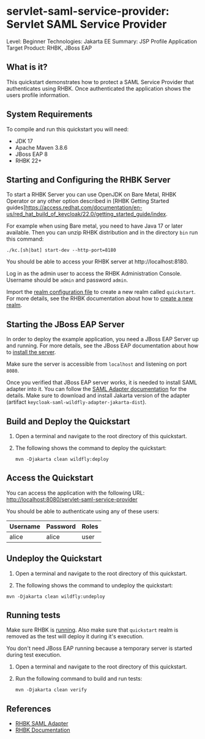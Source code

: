 servlet-saml-service-provider: Servlet SAML Service Provider
=============================================================

Level: Beginner
Technologies: Jakarta EE
Summary: JSP Profile Application
Target Product: <span>RHBK</span>, <span>JBoss EAP</span>

What is it?
-----------

This quickstart demonstrates how to protect a SAML Service Provider that authenticates using <span>RHBK</span>. 
Once authenticated the application shows the users profile information.

System Requirements
-------------------

To compile and run this quickstart you will need:

* JDK 17
* Apache Maven 3.8.6
* JBoss EAP 8
* RHBK 22+

Starting and Configuring the RHBK Server
-------------------

To start a RHBK Server you can use OpenJDK on Bare Metal, RHBK Operator or any other option described in
[RHBK Getting Started guides]https://access.redhat.com/documentation/en-us/red_hat_build_of_keycloak/22.0/getting_started_guide/index.

For example when using Bare metal, you need to have Java 17 or later available. Then you can unzip RHBK distribution and in the directory `bin` run this command:

```shell
./kc.[sh|bat] start-dev --http-port=8180
```

You should be able to access your RHBK server at http://localhost:8180.

Log in as the admin user to access the RHBK Administration Console. Username should be `admin` and password `admin`.

Import the [realm configuration file](config/realm-import.json) to create a new realm called `quickstart`.
For more details, see the RHBK documentation about how to [create a new realm](https://access.redhat.com/documentation/en-us/red_hat_build_of_keycloak/22.0/server_administration_guide/index#proc-creating-a-realm_server_administration_guide).

Starting the JBoss EAP Server
-------------------

In order to deploy the example application, you need a JBoss EAP Server up and running. For more details, see the JBoss EAP documentation about how
to [install the server](https://access.redhat.com/documentation/en-us/red_hat_jboss_enterprise_application_platform/8-beta/html-single/jboss_eap_installation_methods/index).

Make sure the server is accessible from `localhost` and listening on port `8080`.

Once you verified that JBoss EAP server works, it is needed to install SAML adapter into it. You can follow the [SAML Adapter documentation](https://access.redhat.com/documentation/en-us/red_hat_build_of_keycloak/22.0/securing_applications_and_services_guide/index#_saml_jboss_adapter)
for the details. Make sure to download and install Jakarta version of the adapter (artifact `keycloak-saml-wildfly-adapter-jakarta-dist`).


Build and Deploy the Quickstart
-------------------------------

1. Open a terminal and navigate to the root directory of this quickstart.

2. The following shows the command to deploy the quickstart:

   ````
   mvn -Djakarta clean wildfly:deploy
   ````

Access the Quickstart
----------------------

You can access the application with the following URL: <http://localhost:8080/servlet-saml-service-provider>

You should be able to authenticate using any of these users:

| Username | Password | Roles              |
|----------|----------|--------------------|
| alice    | alice    | user               |

Undeploy the Quickstart
--------------------

1. Open a terminal and navigate to the root directory of this quickstart.

2. The following shows the command to undeploy the quickstart:

````
mvn -Djakarta clean wildfly:undeploy
````

Running tests
--------------------

Make sure RHBK is [running](#starting-and-configuring-the-rhbk-server). Also make sure that `quickstart` realm is removed as the test will deploy it during it's execution.

You don't need JBoss EAP running because a temporary server is started during test execution.

1. Open a terminal and navigate to the root directory of this quickstart.

2. Run the following command to build and run tests:

   ````
   mvn -Djakarta clean verify
   ````

References
--------------------

* [RHBK SAML Adapter](https://access.redhat.com/documentation/en-us/red_hat_build_of_keycloak/22.0/securing_applications_and_services_guide/index#_saml_jboss_adapter)
* [RHBK Documentation](https://access.redhat.com/documentation/en-us/red_hat_build_of_keycloak/22.0/)
